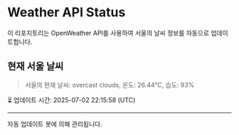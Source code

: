
# Weather API Status

이 리포지토리는 OpenWeather API를 사용하여 서울의 날씨 정보를 자동으로 업데이트합니다.

## 현재 서울 날씨
> 서울의 현재 날씨: overcast clouds, 온도: 26.44°C, 습도: 93%

⏳ 업데이트 시간: 2025-07-02 22:15:58 (UTC)

---
자동 업데이트 봇에 의해 관리됩니다.
